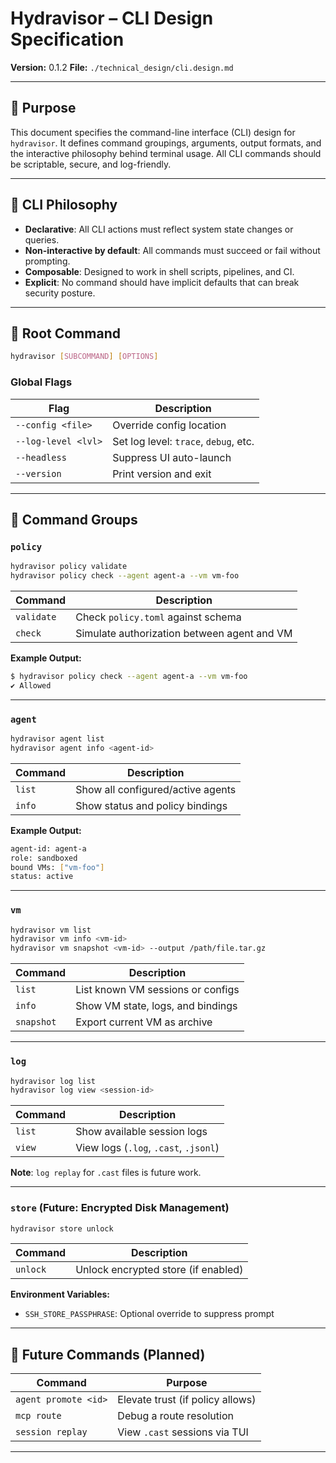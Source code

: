 # Hydravisor – CLI Design Specification

**Version:** 0.1.2
**File:** `./technical_design/cli.design.md`

---

## 🎯 Purpose

This document specifies the command-line interface (CLI) design for `hydravisor`. It defines command groupings, arguments, output formats, and the interactive philosophy behind terminal usage. All CLI commands should be scriptable, secure, and log-friendly.

---

## 🔧 CLI Philosophy

* **Declarative**: All CLI actions must reflect system state changes or queries.
* **Non-interactive by default**: All commands must succeed or fail without prompting.
* **Composable**: Designed to work in shell scripts, pipelines, and CI.
* **Explicit**: No command should have implicit defaults that can break security posture.

---

## 📜 Root Command

```bash
hydravisor [SUBCOMMAND] [OPTIONS]
```

### Global Flags

| Flag                | Description                           |
| ------------------- | ------------------------------------- |
| `--config <file>`   | Override config location              |
| `--log-level <lvl>` | Set log level: `trace`, `debug`, etc. |
| `--headless`        | Suppress UI auto-launch               |
| `--version`         | Print version and exit                |

---

## 📁 Command Groups

### `policy`

```bash
hydravisor policy validate
hydravisor policy check --agent agent-a --vm vm-foo
```

| Command    | Description                                 |
| ---------- | ------------------------------------------- |
| `validate` | Check `policy.toml` against schema          |
| `check`    | Simulate authorization between agent and VM |

**Example Output:**

```bash
$ hydravisor policy check --agent agent-a --vm vm-foo
✔ Allowed
```

---

### `agent`

```bash
hydravisor agent list
hydravisor agent info <agent-id>
```

| Command | Description                       |
| ------- | --------------------------------- |
| `list`  | Show all configured/active agents |
| `info`  | Show status and policy bindings   |

**Example Output:**

```bash
agent-id: agent-a
role: sandboxed
bound VMs: ["vm-foo"]
status: active
```

---

### `vm`

```bash
hydravisor vm list
hydravisor vm info <vm-id>
hydravisor vm snapshot <vm-id> --output /path/file.tar.gz
```

| Command    | Description                       |
| ---------- | --------------------------------- |
| `list`     | List known VM sessions or configs |
| `info`     | Show VM state, logs, and bindings |
| `snapshot` | Export current VM as archive      |

---

### `log`

```bash
hydravisor log list
hydravisor log view <session-id>
```

| Command | Description                           |
| ------- | ------------------------------------- |
| `list`  | Show available session logs           |
| `view`  | View logs (`.log`, `.cast`, `.jsonl`) |

**Note**: `log replay` for `.cast` files is future work.

---

### `store` (Future: Encrypted Disk Management)

```bash
hydravisor store unlock
```

| Command  | Description                         |
| -------- | ----------------------------------- |
| `unlock` | Unlock encrypted store (if enabled) |

**Environment Variables:**

* `SSH_STORE_PASSPHRASE`: Optional override to suppress prompt

---

## 📌 Future Commands (Planned)

| Command              | Purpose                          |
| -------------------- | -------------------------------- |
| `agent promote <id>` | Elevate trust (if policy allows) |
| `mcp route`          | Debug a route resolution         |
| `session replay`     | View `.cast` sessions via TUI    |

---


